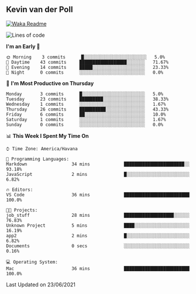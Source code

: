 ## Kevin van der Poll

[![Waka Readme](https://github.com/kaypon/kaypon/actions/workflows/main.yml/badge.svg)](https://github.com/kaypon/kaypon/actions/workflows/main.yml)


<!--START_SECTION:waka-->
![Lines of code](https://img.shields.io/badge/From%20Hello%20World%20I%27ve%20Written-77909%20lines%20of%20code-blue)

**I'm an Early 🐤** 

```text
🌞 Morning    3 commits      █░░░░░░░░░░░░░░░░░░░░░░░░   5.0% 
🌆 Daytime    43 commits     ██████████████████░░░░░░░   71.67% 
🌃 Evening    14 commits     █████░░░░░░░░░░░░░░░░░░░░   23.33% 
🌙 Night      0 commits      ░░░░░░░░░░░░░░░░░░░░░░░░░   0.0%

```
📅 **I'm Most Productive on Thursday** 

```text
Monday       3 commits      █░░░░░░░░░░░░░░░░░░░░░░░░   5.0% 
Tuesday      23 commits     █████████░░░░░░░░░░░░░░░░   38.33% 
Wednesday    1 commits      ░░░░░░░░░░░░░░░░░░░░░░░░░   1.67% 
Thursday     26 commits     ██████████░░░░░░░░░░░░░░░   43.33% 
Friday       6 commits      ██░░░░░░░░░░░░░░░░░░░░░░░   10.0% 
Saturday     1 commits      ░░░░░░░░░░░░░░░░░░░░░░░░░   1.67% 
Sunday       0 commits      ░░░░░░░░░░░░░░░░░░░░░░░░░   0.0%

```


📊 **This Week I Spent My Time On** 

```text
⌚︎ Time Zone: America/Havana

💬 Programming Languages: 
Markdown                 34 mins             ███████████████████████░░   93.18% 
JavaScript               2 mins              █░░░░░░░░░░░░░░░░░░░░░░░░   6.82%

🔥 Editors: 
VS Code                  36 mins             █████████████████████████   100.0%

🐱‍💻 Projects: 
job_stuff                28 mins             ███████████████████░░░░░░   76.83% 
Unknown Project          5 mins              ████░░░░░░░░░░░░░░░░░░░░░   16.19% 
app2                     2 mins              █░░░░░░░░░░░░░░░░░░░░░░░░   6.82% 
Documents                0 secs              ░░░░░░░░░░░░░░░░░░░░░░░░░   0.16%

💻 Operating System: 
Mac                      36 mins             █████████████████████████   100.0%

```


 Last Updated on 23/06/2021
<!--END_SECTION:waka-->
